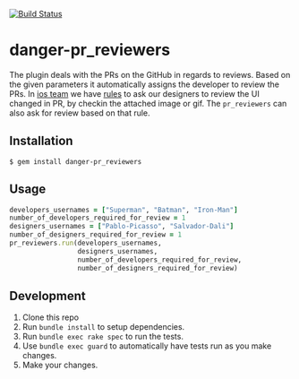 [![Build Status](https://travis-ci.org/conichiGMBH/danger-pr_reviewers.svg?branch=master)](https://travis-ci.org/conichiGMBH/danger-pr_reviewers)

# danger-pr_reviewers

The plugin deals with the PRs on the GitHub in regards to reviews. Based on the given parameters
it automatically assigns the developer to review the PRs. In [ios team](https://github.com/conichiGMBH/ios-team) we have [rules](https://github.com/conichiGMBH/ios-team/blob/master/docs/pr_protocol.md#creating-the-pr) to ask our designers to review the UI changed in PR, by checkin the attached image or gif. The `pr_reviewers` can also ask for review based on that rule.

## Installation

```
$ gem install danger-pr_reviewers
```

## Usage

```ruby
developers_usernames = ["Superman", "Batman", "Iron-Man"]
number_of_developers_required_for_review = 1
designers_usernames = ["Pablo-Picasso", "Salvador-Dali"]
number_of_designers_required_for_review = 1
pr_reviewers.run(developers_usernames,
                 designers_usernames,
                 number_of_developers_required_for_review,
                 number_of_designers_required_for_review)
```

## Development

1. Clone this repo
2. Run `bundle install` to setup dependencies.
3. Run `bundle exec rake spec` to run the tests.
4. Use `bundle exec guard` to automatically have tests run as you make changes.
5. Make your changes.
